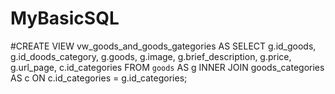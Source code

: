 # MyBasicSQL

#CREATE VIEW vw_goods_and_goods_gategories AS
  SELECT g.id_goods,
         g.id_doods_category, 
         g.goods, 
         g.image, 
         g.brief_description, 
         g.price, 
         g.url_page, 
         c.id_categories
  FROM `goods` AS g
    INNER JOIN goods_categories AS c
        ON c.id_categories = g.id_categories;
